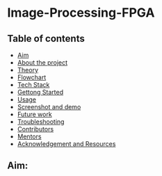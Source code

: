 # Image-Processing-FPGA
## Table of contents 
- [Aim]()
- [About the project]()
- [Theory]()
- [Flowchart]()
- [Tech Stack]()
- [Gettong Started]()
- [Usage]()
- [Screenshot and demo ]()
- [Future work]()
- [Troubleshooting]()
- [Contributors]()
- [Mentors]()
- [Acknowledgement and Resources]()
## Aim:
